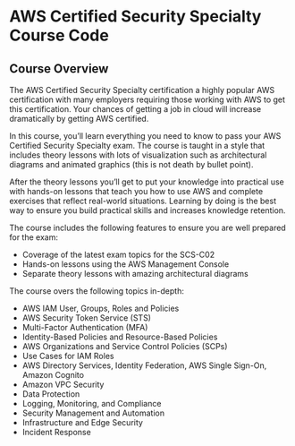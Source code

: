 # AWS Certified Security Specialty Course Code

## Course Overview

The AWS Certified Security Specialty certification a highly popular AWS certification with many employers requiring those working with AWS to get this certification. Your chances of getting a job in cloud will increase dramatically by getting AWS certified.

In this course, you’ll learn everything you need to know to pass your AWS Certified Security Specialty exam. The course is taught in a style that includes theory lessons with lots of visualization such as architectural diagrams and animated graphics (this is not death by bullet point).

After the theory lessons you’ll get to put your knowledge into practical use with hands-on lessons that teach you how to use AWS and complete exercises that reflect real-world situations. Learning by doing is the best way to ensure you build practical skills and increases knowledge retention.

The course includes the following features to ensure you are well prepared for the exam:
- Coverage of the latest exam topics for the SCS-C02
- Hands-on lessons using the AWS Management Console
- Separate theory lessons with amazing architectural diagrams

The course overs the following topics in-depth:

- AWS IAM User, Groups, Roles and Policies
- AWS Security Token Service (STS)
- Multi-Factor Authentication (MFA)
- Identity-Based Policies and Resource-Based Policies
- AWS Organizations and Service Control Policies (SCPs)
- Use Cases for IAM Roles
- AWS Directory Services, Identity Federation, AWS Single Sign-On, Amazon Cognito
- Amazon VPC Security
- Data Protection
- Logging, Monitoring, and Compliance
- Security Management and Automation
- Infrastructure and Edge Security
- Incident Response

